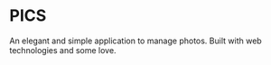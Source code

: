 # PICS
An elegant and simple application to manage photos. Built with web technologies and some love.
